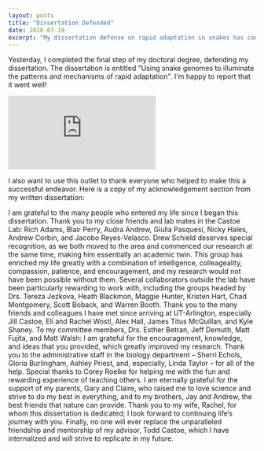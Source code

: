 ```yaml
---
layout: posts
title: "Dissertation Defended"
date: 2018-07-19
excerpt: "My dissertation defense on rapid adaptation in snakes has concluded!"
---
```


Yesterday, I completed the final step of my doctoral degree, defending my dissertation. The dissertation is entitled "Using snake genomes to illuminate the patterns and mechanisms of rapid adaptation". I'm happy to report that it went well!

![alt text](https://github.com/darencard/darencard.github.io/raw/master/assets/images/Disseration_defense_flyer.pdf "Dissertation Defense Flyer")

I also want to use this outlet to thank everyone who helped to make this a successful endeavor. Here is a copy of my acknowledgement section from my written dissertation:

I am grateful to the many people who entered my life since I began this dissertation. Thank you to my close friends and lab mates in the Castoe Lab: Rich Adams, Blair Perry, Audra Andrew, Giulia Pasquesi, Nicky Hales, Andrew Corbin, and Jacobo Reyes-Velasco. Drew Schield deserves special recognition, as we both moved to the area and commenced our research at the same time, making him essentially an academic twin. This group has enriched my life greatly with a combination of intelligence, colleageality, compassion, patience, and encouragement, and my research would not have been possible without them. Several collaborators outside the lab have been particularly rewarding to work with, including the groups headed by Drs. Tereza Jezkova, Heath Blackmon, Maggie Hunter, Kristen Hart, Chad Montgomery, Scott Boback, and Warren Booth. Thank you to the many friends and colleagues I have met since arriving at UT-Arlington, especially Jill Castoe, Eli and Rachel Wostl, Alex Hall, James Titus McQuillan, and Kyle Shaney. To my committee members, Drs. Esther Betran, Jeff Demuth, Matt Fujita, and Matt Walsh: I am grateful for the encouragement, knowledge, and ideas that you provided, which greatly improved my research. Thank you to the administrative staff in the biology department – Sherri Echols, Gloria Burlingham, Ashley Priest, and, especially, Linda Taylor – for all of the help. Special thanks to Corey Roelke for helping me with the fun and rewarding experience of teaching others. I am eternally grateful for the support of my parents, Gary and Claire, who raised me to love science and strive to do my best in everything, and to my brothers, Jay and Andrew, the best friends that nature can provide. Thank you to my wife, Rachel, for whom this dissertation is dedicated; I look forward to continuing life’s journey with you. Finally, no one will ever replace the unparalleled friendship and mentorship of my advisor, Todd Castoe, which I have internalized and will strive to replicate in my future.
